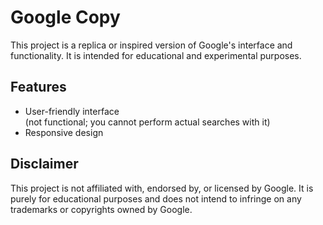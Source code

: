 # Google Copy

This project is a replica or inspired version of Google's interface and functionality. It is intended for educational and experimental purposes.

## Features

- User-friendly interface  
  (not functional; you cannot perform actual searches with it)
- Responsive design

## Disclaimer

This project is not affiliated with, endorsed by, or licensed by Google. It is purely for educational purposes and does not intend to infringe on any trademarks or copyrights owned by Google.
